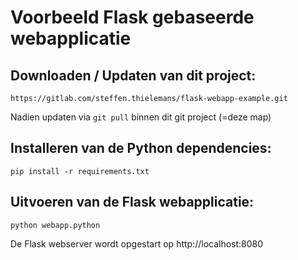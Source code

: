 # Voorbeeld Flask gebaseerde webapplicatie

## Downloaden / Updaten van dit project:
```
https://gitlab.com/steffen.thielemans/flask-webapp-example.git
```

Nadien updaten via ```git pull``` binnen dit git project (=deze map)

## Installeren van de Python dependencies:

```
pip install -r requirements.txt
```

## Uitvoeren van de Flask webapplicatie:

```
python webapp.python
```

De Flask webserver wordt opgestart op http://localhost:8080
